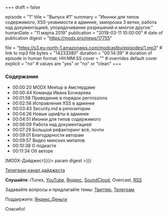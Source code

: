 +++
draft = false

episode = "1"
title = "Выпуск #1"
summary = "Иконки для типов содержимого, XSS-уязвимости в админке, заморозка 3 ветки, работа над документацией, упорядочивание разрешений и многое другое."
humanDate = "11 марта 2019"
publication = "2019-03-11 10:00:00" # date of publication
digest = "https://modx.pro/news/17755"

file = "https://s3.eu-north-1.amazonaws.com/modcastby/episodes/1.mp3" # link to mp3 file
bytes = "14233380"
duration = "00:14:39" # duration of episode in human format: HH:MM:SS
cover = "" # overrides default cover 
explicit = "no" # values are "yes" or "no" or "clean"
+++

### Содержание
- 00:00:20 MODX Meetup в Амстердаме
- 00:00:44 Команда Ивана Бочкарева
- 00:01:58 Приведение в порядок permissions
- 00:02:56 Исправления XSS в админке
- 00:03:43 Security.md в репозитории
- 00:04:26 Новые шрифты в админке
- 00:04:51 Иконки для типов содержимого
- 00:06:09 Работа над документацией
- 00:07:29 Большой рефакторинг всё, почти
- 00:09:01 Благодарности авторам
- 00:09:57 Видео минских митапов
- 00:10:38 О подкасте
- 00:11:34 Об авторе

[MODX-Дайджест]({{< param digest >}})

[Телеграм-канал дайджеста](https://t.me/modxdigest)

**Слушайте**: iTunes, [YouTube](https://www.youtube.com/watch?v=fI_Yie3-9Jk&list=PLVbo0tgRKXrSGg6dxJYTIHko5t7AOnG3E), [Яндекс](https://music.yandex.ru/album/7133163), [SoundCloud](https://soundcloud.com/modcastby), Overcast, [RSS](https://modcast.by/episode/index.xml)

Задавайте вопросы и предлагайте темы: [Твиттер](https://twitter.com/iklimchuk), [Телеграм](https://t.me/alroniks)

Поддержите: [Яндекс.Деньги](https://money.yandex.ru/to/41001878021446/1000)

Спасибо!

